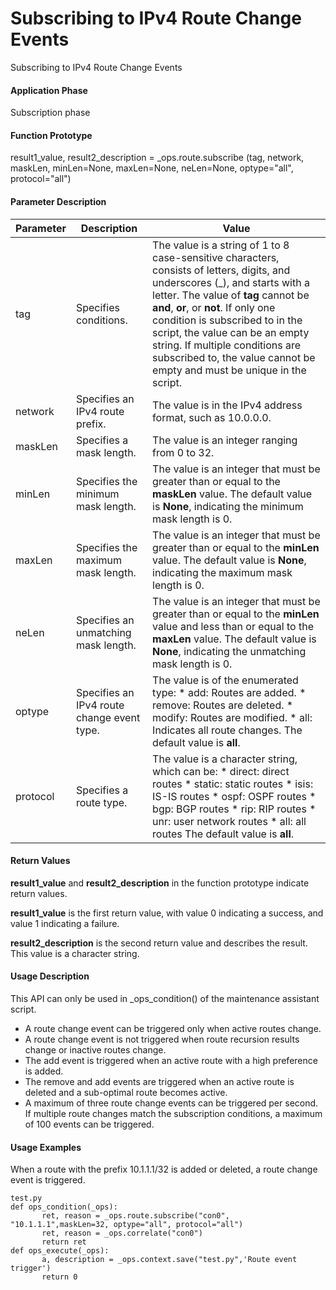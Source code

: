 Subscribing to IPv4 Route Change Events
=======================================

Subscribing to IPv4 Route Change Events

#### Application Phase

Subscription phase


#### Function Prototype

result1\_value, result2\_description = \_ops.route.subscribe (tag, network, maskLen, minLen=None, maxLen=None, neLen=None, optype="all", protocol="all")


#### Parameter Description

| Parameter | Description | Value |
| --- | --- | --- |
| tag | Specifies conditions. | The value is a string of 1 to 8 case-sensitive characters, consists of letters, digits, and underscores (\_), and starts with a letter. The value of **tag** cannot be **and**, **or**, or **not**. If only one condition is subscribed to in the script, the value can be an empty string. If multiple conditions are subscribed to, the value cannot be empty and must be unique in the script. |
| network | Specifies an IPv4 route prefix. | The value is in the IPv4 address format, such as 10.0.0.0. |
| maskLen | Specifies a mask length. | The value is an integer ranging from 0 to 32. |
| minLen | Specifies the minimum mask length. | The value is an integer that must be greater than or equal to the **maskLen** value.  The default value is **None**, indicating the minimum mask length is 0. |
| maxLen | Specifies the maximum mask length. | The value is an integer that must be greater than or equal to the **minLen** value.  The default value is **None**, indicating the maximum mask length is 0. |
| neLen | Specifies an unmatching mask length. | The value is an integer that must be greater than or equal to the **minLen** value and less than or equal to the **maxLen** value.  The default value is **None**, indicating the unmatching mask length is 0. |
| optype | Specifies an IPv4 route change event type. | The value is of the enumerated type:   * add: Routes are added. * remove: Routes are deleted. * modify: Routes are modified. * all: Indicates all route changes.   The default value is **all**. |
| protocol | Specifies a route type. | The value is a character string, which can be:   * direct: direct routes * static: static routes * isis: IS-IS routes * ospf: OSPF routes * bgp: BGP routes * rip: RIP routes * unr: user network routes * all: all routes   The default value is **all**. |



#### Return Values

**result1\_value** and **result2\_description** in the function prototype indicate return values.

**result1\_value** is the first return value, with value 0 indicating a success, and value 1 indicating a failure.

**result2\_description** is the second return value and describes the result. This value is a character string.


#### Usage Description

This API can only be used in \_ops\_condition() of the maintenance assistant script.

* A route change event can be triggered only when active routes change.
* A route change event is not triggered when route recursion results change or inactive routes change.
* The add event is triggered when an active route with a high preference is added.
* The remove and add events are triggered when an active route is deleted and a sub-optimal route becomes active.
* A maximum of three route change events can be triggered per second. If multiple route changes match the subscription conditions, a maximum of 100 events can be triggered.

#### Usage Examples

When a route with the prefix 10.1.1.1/32 is added or deleted, a route change event is triggered.

```
test.py
def ops_condition(_ops):
       ret, reason = _ops.route.subscribe("con0", "10.1.1.1",maskLen=32, optype="all", protocol="all") 
       ret, reason = _ops.correlate("con0") 
       return ret 
def ops_execute(_ops): 
       a, description = _ops.context.save("test.py",'Route event trigger') 
       return 0
```